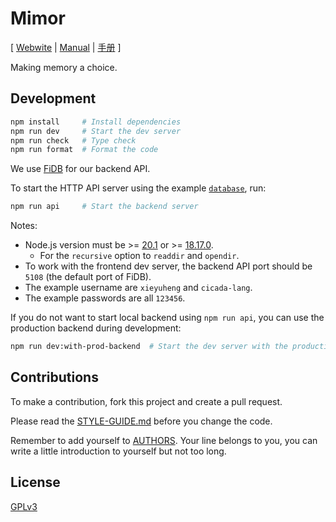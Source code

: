 # Mimor

[ [Webwite](https://mimor.app)
| [Manual](https://readonly.link/manuals/https://mimor.app/contents/manual/en.json)
| [手册](https://readonly.link/manuals/https://mimor.app/contents/manual/zh.json) ]

Making memory a choice.

## Development

```sh
npm install     # Install dependencies
npm run dev     # Start the dev server
npm run check   # Type check
npm run format  # Format the code
```

We use [FiDB](https://github.com/fidb-official/fidb) for our backend API.

To start the HTTP API server using the example [`database`](database), run:

```sh
npm run api     # Start the backend server
```

Notes:

- Node.js version must
  be >= [20.1](https://nodejs.org/en/blog/release/v20.1.0)
  or >= [18.17.0](https://nodejs.org/en/blog/release/v18.17.0).
  - For the `recursive` option to `readdir` and `opendir`.
- To work with the frontend dev server, the backend API port should be `5108` (the default port of FiDB).
- The example username are `xieyuheng` and `cicada-lang`.
- The example passwords are all `123456`.

If you do not want to start local backend using `npm run api`,
you can use the production backend during development:

```sh
npm run dev:with-prod-backend  # Start the dev server with the production backend
```

## Contributions

To make a contribution, fork this project and create a pull request.

Please read the [STYLE-GUIDE.md](STYLE-GUIDE.md) before you change the code.

Remember to add yourself to [AUTHORS](AUTHORS).
Your line belongs to you, you can write a little
introduction to yourself but not too long.

## License

[GPLv3](LICENSE)
